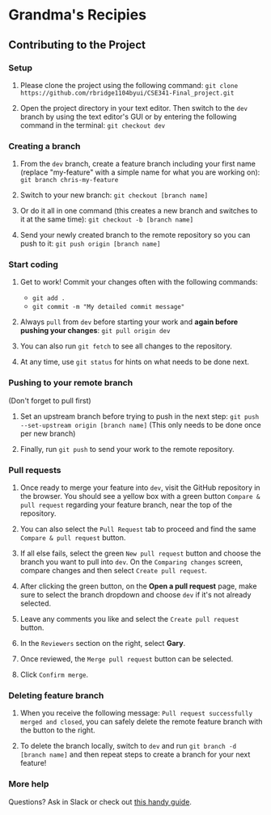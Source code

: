 # Grandma's Recipies

## Contributing to the Project

### Setup

1. Please clone the project using the following command: 
`git clone https://github.com/rbridge1104byui/CSE341-Final_project.git`

1. Open the project directory in your text editor. Then switch to the `dev` branch by using the text editor's GUI or by entering the following command in the terminal: `git checkout dev`

### Creating a branch

1. From the `dev` branch, create a feature branch including your first name (replace "my-feature" with a simple name for what you are working on): `git branch chris-my-feature`

1. Switch to your new branch: `git checkout [branch name]`

1. Or do it all in one command (this creates a new branch and switches to it at the same time): `git checkout -b [branch name]`

1. Send your newly created branch to the remote repository so you can push to it: `git push origin [branch name]`
### Start coding

1. Get to work! Commit your changes often with the following commands:
    - `git add .`
    - `git commit -m "My detailed commit message"`

1. Always `pull` from `dev` before starting your work and **again before pushing your changes**: `git pull origin dev`

1. You can also run `git fetch` to see all changes to the repository.

1. At any time, use `git status` for hints on what needs to be done next.

### Pushing to your remote branch 
(Don't forget to pull first)

1. Set an upstream branch before trying to push in the next step: 
`git push --set-upstream origin [branch name]` (This only needs to be done once per new branch)

1. Finally, run `git push` to send your work to the remote repository. 

### Pull requests

1. Once ready to merge your feature into `dev`, visit the GitHub repository in the browser. You should see a yellow box with a green button `Compare & pull request` regarding your feature branch, near the top of the repository.

1. You can also select the `Pull Request` tab to proceed and find the same `Compare & pull request` button.

1. If all else fails, select the green `New pull request` button and choose the branch you want to pull into `dev`. On the `Comparing changes` screen, compare changes and then select `Create pull request`.

1. After clicking the green button, on the **Open a pull request** page, make sure to select the branch dropdown and choose `dev` if it's not already selected.

1. Leave any comments you like and select the `Create pull request` button.

1. In the `Reviewers` section on the right, select **Gary**.

1. Once reviewed, the `Merge pull request` button can be selected.

1. Click `Confirm merge`.

### Deleting feature branch

1. When you receive the following message: `Pull request successfully merged and closed`, you can safely delete the remote feature branch with the button to the right.

1. To delete the branch locally, switch to `dev` and run `git branch -d [branch name]` and then repeat steps to create a branch for your next feature!

### More help

Questions? Ask in Slack or check out [this handy guide](https://github.com/joshnh/Git-Commands).